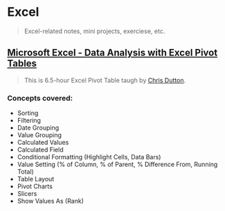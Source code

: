 # Excel
> Excel-related notes, mini projects, exerciese, etc.

## [Microsoft Excel - Data Analysis with Excel Pivot Tables](https://www.udemy.com/course/data-analysis-with-excel-pivot-tables/)
> This is 6.5-hour Excel Pivot Table taugh by [Chris Dutton](https://www.linkedin.com/in/csdutton/). 

### Concepts covered:
* Sorting
* Filtering
* Date Grouping
* Value Grouping
* Calculated Values
* Calculated Field
* Conditional Formatting (Highlight Cells, Data Bars)
* Value Setting (% of Column, % of Parent, % Difference From, Running Total) 
* Table Layout
* Pivot Charts
* Slicers
* Show Values As (Rank)
